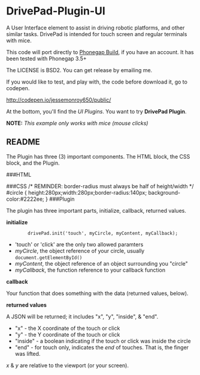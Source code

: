 # DrivePad-Plugin-UI
A User Interface element to assist in driving robotic platforms, and other similar tasks.
DrivePad is intended for touch screen and regular terminals with mice.

This code will port directly to [Phonegap Build](https://build.phonegap.com/), if you have an account.
It has been tested with Phonegap 3.5+

The LICENSE is BSD2. You can get release by emailing me.

If you would like to test, and play with, the code before download it, go to codepen.

http://codepen.io/jessemonroy650/public/

At the bottom, you'll find the *UI Plugins*.
You want to try **DrivePad Plugin**.

**NOTE:** *This example only works with mice (mouse clicks)*

## README 

The Plugin has three (3) important components.
The HTML block, the CSS block, and the Plugin.

###HTML
		<div id=circle></div>

###CSS
	/* REMINDER: border-radius must always be half of height/width */
	#circle {
		height:280px;width:280px;border-radius:140px;
		background-color:#2222ee;
	}
###Plugin

The plugin has three important parts, initialize, callback, returned values.

**initialize**
```
		drivePad.init('touch', myCircle, myContent, myCallback);
```
* 'touch' or 'click' are the only two allowed paramters
* *myCircle*, the object reference of your circle, usually `document.getElementById()`
* *myContent*, the object reference of an object surrounding you "circle"
* *myCallback*, the function reference to your callback function

**callback**

Your function that does something with the data (returned values, below).

**returned values**

A JSON will be returned; it includes "x", "y", "inside", & "end".

* "x" - the X coordinate of the touch or click
* "y" - the Y coordinate of the touch or click
* "inside" -  a boolean indicating if the touch or click was inside the circle
* "end" - for touch only, indicates the *end* of touches. That is, the finger was lifted.

*x* & *y* are relative to the viewport (or your screen).














